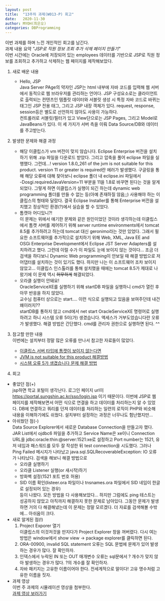 ```yaml
---
layout: post
title:  "13주차 과제(W013-P) 회고"
date:   2020-11-30
author: MYOH(최은오)
categories: DBProgramming
---
```


이번 과제를 하며 느낀 개인적인 회고를 남긴다.  
과제 내용 요약 _"JSP로 직원 정보 조회 추가 삭제 페이지 만들기"_   
이번 시간에는 Oracle에 저장되어 있는 employees 데이터를 기반으로 JSP로 직원 정보를 조회하고 추가하고 삭제하는 웹 페이지를 제작해보았다.

1. 새로 배운 내용
    - Hello, JSP  
      Java Server PAge의 약자인 JSP는 html 내부에 자바 코드를 입력해 웹 서버에서 동적으로 웹 브라우저를 관리하는 언어다. JSP 구성요소로는 클라이언트로 출력되는 컨텐츠인 템플릿 데이터와 서블릿 생성 시 특정 자바 코드로 바뀌는 태그인 JSP 전용 태그, 그리고 JSP 내장 객체가 있다. request, response, session등은 별도로 선언하지 않아도 사용이 가능하다.  
      컨트롤러로 서블릿/필터가 있고 View단으로는 JSP Pages, 그리고 Model로 JavaBeans가 있다. 이 세 가지가 서버 측을 이뤄 Data Source/DB와 데이터를 주고받는다.

2. 발생한 문제와 해결 과정
    - 해당 이클립스가 vm 버전이 맞지 않습니다.
        Eclipse Enterprise 버전을 설치하기 위해 .zip 파일을 다운로드 받았다. 그리고 압축을 풀어 eclipse 파일을 실행했다. 그런데...! version 1.8.0_261 of the jvm is not suitable for this product. version 11 or greater is required란 에러가 발생했다. 구글링을 통해 해당 오류에 대해 찾아보니 eclipse 폴더 내 eclipse.ini 파일에서  
        -Dosgi.requiredJavaVersion=11 부분을 11을 1.8로 바꾸면 된다는 것을 알게되었다. 그렇게 하면 이클립스가 실행이 되긴 하는데 dynamic web programming 폴더를 만들 수 없는 등(아예 존재하질 않음;;) 사용해야 하는 이클립스의 형태와 달랐다. 결국 Eclipse Installer를 통해 Enterprise 버전을 설치했고 정상적인 환경(?)에서 실습을 할 수 있었다.  
    - 톰캣아 어디있니?!  
        이 문제는 위에서 얘기한 문제와 같은 원인이었던 것이라 생각하는데 이클립스에서 톰캣 서버를 제어하기 위해 server runtime environments에서 tomcat 8.5를 추가하려고 하는데 tomcat 대신 geronimo라는 것만 있었다. 그래서 필요한 소프트웨어를 추가적으로 설치하기 위해 Web, XML, Java EE and OSGi Enterprise Development에서  Eclipse JST Server Adapters를 설치하려고 했다. 그런데 이럴 수가 이 파일도 눈에 보이지 않는 것이다... 조금 더 검색을 하다보니 Dynamic Web programming이 안보일 때 해결 방법으로 저 어댑터를 설치하는 것이 있기도 했다. 하지만 나는 이 소프트웨어 조차 보이지 않았고... 이클립스 인스톨러를 통해 설치했을 때에는 tomcat 8.5가 제대로 나왔기에 이 문제 역시 ~~허무하게~~ 해결되었다.
    - 오라클 실행이 안돼요!  
        OracleServiceXE를 실행하기 위해 startDB 파일을 실행하니 cmd가 열린 후 아무 반응을 하지 않았다.  
        교수님 컴퓨터 상으로는 start.... 이런 식으로 실행되고 있음을 보여주던데 내건 왜이러지??  
        startDB를 통하지 않고 cmd에서 net start OracleServiceXE 명령어로 실행하려고 하니 시스템 오류 5이(가) 생겼습니다. 액세스가 거부도었습니다란 오류가 발생했다. 해결 방법은 간단했다. cmd를 관리자 권한으로 실행하면 된다. ^^

3. 참고할 만한 내용  
    이번에는 설치부터 정말 많은 오류를 만나서 참고한 자료들이 많았다.  
    - [이클립스 서버 타입에 톰캣이 보이지 않는다면](https://m.blog.naver.com/PostView.nhn?blogId=hjinha2&logNo=221180700448&proxyReferer=https:%2F%2Fwww.google.com%2F)  
    - [JVM is not suitable for this product 해결방법](https://mindolsj-dev.tistory.com/3)  
    - [시스템 오류 5가 생겼습니다 문제 해결 방법](https://extrememanual.net/7419)  

4. 회고
  - 좋았던 점(+)  
    jsp하면 학교 포털이 생각난다. 로그인 페이지 url이 https://portal.sungshin.ac.kr/sso/login.jsp 이기 때문이다. 이번에 JSP로 웹 페이지를 제작해보면서 어떤 식으로 연결을 하고 데이터를 처리하는지 알 수 있었다. DB에 연결하고 쿼리를 던져 데이터를 처리하는 일련의 로직이 PHP와 비슷해 내용을 이해하기에도 쉬웠다. 설치부터 설정하는 과정은 너무나도 험난했지만...  
  - 아쉬웠던 점(-)  
    Data Source Explorer에서 새로운 Database Connection을 만들고자 했다. JAR List에서 ojdbc6 파일을 추가하고 Service Name은 xe이니 Connection URL을 jdbc:oracle:thin:@server:1521:xe로 설정하고 Port number는 1521, 유저 네임과 패스워드를 모두 잘 작성한 뒤 test connection을 시도했다. 그러나 Ping Failed 메시지가 나타났고 java.sql.SQLRecoverableException: IO 오류가 나타났다. 검색을 해보니 해결 방법으로  
    - 오라클 실행하기
    - 오라클 Listener 실행(or 새시작)하기
    - 방화벽 설정(1521 포트 번호 허용)
    - SID 이름 확인(listeer.ora 파일이나 tnsnames.ora 파일에서 SID 네임이 한글로 설정되어 있는 경우)  
    등이 나왔다. 모든 방법을 다 사용해보았다... 하지만 그럼에도 ping 테스트는 성공하지 않았고 아직까지 해결하지 못한 문제로 남아있다. 그동안 문제가 발생하면 거의 다 해결해냈는데 이 문제는 정말 모르겠다. 더 자료를 검색해볼 수밖에... 아쉬움이 크다.  
  - 새로 알게된 점(!)  
    1. Project Exporer 열기  
      이클립스의 이것저것을 만지다가 Project Explorer 창을 꺼버렸다. 다시 여는 방법은 window에서 show view -> package explorer를 클릭하면 된다.  
    2. ORA-00900, invalid SQL statement 오류는 SQL 문법에 문제가 있어 발생하는 경우가 많다. 잘 확인하자.  
    3. 인덱스에서 누락된 IN 또는 OUT 매개변수 오류는 sql문에서 ? 개수가 맞지 않아 발생하는 경우가 많다. ?의 개수를 잘 확인하자.  
    4. 자바 패키지는 고유한 이름이어야 한다. 전세계적으로 말이다! 고유 명수처럼 고유한 이름을 짓자.  
  - 과제 영상  
    이번 주 과제의 시뮬레이션 영상을 첨부한다.  
    [과제 영상 보러가기](https://youtu.be/wZu5MYCDuK8)